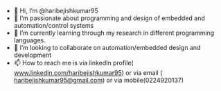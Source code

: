 - 👋 Hi, I’m @haribejishkumar95
- 👀 I’m passionate about programming and design of embedded and automation/control systems
- 🌱 I’m currently learning through my research in different programming languages.
- 💞️ I’m looking to collaborate on automation/embedded design and development
- 📫 How to reach me is via linkedIn profile( www.linkedin.com/haribejishkumar95) or via email ( haribejishkumar95@gmail.com) or via mobile(0224920137)

<!---
haribejishkumar95/haribejishkumar95 is a ✨ special ✨ repository because its `README.md` (this file) appears on your GitHub profile.
You can click the Preview link to take a look at your changes.
--->
